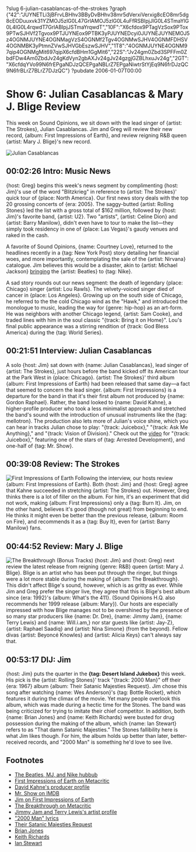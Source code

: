 ?slug 6-julian-casablancas-of-the-strokes
?graph {"42":"JUYNETLi3jBFrvLBHhv3BByDvBHhv38mr5dVerxiVerxig8cEO8mr5dg8cEODuuxvk31YZMOJ5zlG0L47GrlAMOJ5zlG0L4uFfRSBIpjJlG0L4STmaYlG0L4lG0L4rqwdT7GrlABIpjJSTmaYrqwdT","10F":"X6cfdox9PTagVzSox9PTox9PTwSJHVf2Tgvox9PTJUYNEox9PTBK3yPJUYNEDcyi0JUYNEJUYNEMOJ5z4OGNMJUYNE4OGNMagVzS4OGNMf2Tgv4OGNMwSJHV4OGNMFDHSV4OGNMBK3yPtmnZVwSJHVGbEszwSJHV","1T8":"4OGNMJUYNE4OGNM97qip4OGNMgMit697qipX6cfdBHm1GgMit6","22S":"Jv24gm0Zbd3SPFFm0ZbdFDw4Am0ZbdJv24gKdVyn2gbAXJv24gJv24gzgjGZBLhxuJv24g","2GT":"X6cfdqYVo99N6frEPgaNDJzQCEPgaNBLrZ7EPgaNiwtrStYjEq9N6frDJzQC9N6frBLrZ7BLrZ7DJzQC"}
?pubdate 2006-01-07T00:00

# Show 6: Julian Casablancas & Mary J. Blige Review
This week on Sound Opinions, we sit down with the lead singer of {artist: The Strokes}, Julian Casablancas. Jim and Greg will review their new record, {album: First Impressions of Earth}, and review reigning R&B queen {artist: Mary J. Blige}'s new record.

![Julian Casablancas](https://static.soundopinions.org/images/2006/juliancasablancas.jpg)

## 00:02:26 Intro: Music News
{host: Greg} begins this week's news segment by complimenting {host: Jim}'s use of the word "Blitzkrieg" in reference to {artist: The Strokes}' quick tour of {place: North America}. Our first news story deals with the top 20 grossing concerts of {era: 2005}. The saggy-butted {artist: Rolling Stones} led the list with a gross total of $162 million, followed by {host: Jim}'s favorite band, {artist: U2}. Two "artists", {artist: Celine Dion} and {artist: Barry Manilow}, didn't even have to tour to make the list—they simply took residency in one of {place: Las Vegas}'s gaudy venues and raked in the cash. 

A favorite of Sound Opinions, {name: Courtney Love}, returned to the headlines recently in a {tag: New York Post} story detailing her financial woes, and more importantly, contemplating the sale of the {artist: Nirvana} catalogue. Jim believes this would be a disaster, akin to {artist: Michael Jackson} [bringing](http://www.guardian.co.uk/thebeatles/story/0,11212,606544,00.html) the {artist: Beatles} to {tag: Nike}.

A sad story rounds out our news segment: the death of legendary {place: Chicago} singer {artist: Lou Rawls}. The velvety-voiced singer died of cancer in {place: Los Angeles}. Growing up on the south side of Chicago, he referred to the the cold Chicago wind as the "Hawk," and introduced the monologue to music, leading the way for {genre: hip-hop} as an art-form. He was neighbors with another Chicago legend, {artist: Sam Cooke}, and traded lines with him in the soul classic "{track: Bring it on Home}". Lou's final public appearance was a stirring rendition of {track: God Bless America} during the {tag: World Series}. 

## 00:21:51 Interview: Julian Casablancas
A solo {host: Jim} sat down with {name: Julian Casablancas}, lead singer of {artist: The Strokes}, just hours before the band kicked off its American tour at the Park West in {place: Chicago}. {artist: The Strokes}' third album {album: First Impressions of Earth} had been released that same day—a fact that seemed to concern the lead singer. {album: First Impressions} is a departure for the band in that it's their first album not produced by {name: Gordon Raphael}. Rather, the band looked to {name: David Kahne}, a higher-profile producer who took a less minimalist approach and stretched the band's sound with the introduction of unusual instruments like the {tag: mellotron}. The production also lets more of Julian's voice shine, which you can hear in tracks Julian chose to play: "{track: Juicebox}," "{track: Ask Me Anything}," and "{track: Vision of Division}."  Check out the [video](https://www.youtube.com/watch?v=GoltwBHXCx8&feature=kp) for "{track: Juicebox}," featuring one of the stars of {tag: Arrested Development}, and one-half of {tag: Mr. Show}.

## 00:39:08 Review: The Strokes
![First Impressions of Earth](https://static.soundopinions.org/assets/6/1T80.jpg)
Following the interview, our hosts review {album: First Impressions of Earth}. Both {host: Jim} and {host: Greg} agree that Kahne succeeded in stretching {artist: The Strokes} out. However, Greg thinks there is a lot of filler on the album. For him, it's an experiment that did not work, making {album: First Impressions} only a {tag: Burn It}. Jim, on the other hand, believes it's good (though not great) from beginning to end. He thinks it might even be better than the previous release, {album: Room on Fire}, and recommends it as a {tag: Buy It}, even for {artist: Barry Manilow} fans.

## 00:44:52 Review: Mary J. Blige
![The Breakthrough (Bonus Tracks)](https://static.soundopinions.org/assets/6/22S0.jpg)
{host: Jim} and {host: Greg} next review the latest release from reigning {genre: R&B} queen {artist: Mary J. Blige}. Blige is an artist who has been put through the ringer, but things were a lot more stable during the making of {album: The Breakthrough}. This didn't affect Blige's sound, however, which is as gritty as ever. While Jim and Greg prefer the singer live, they agree that this is Blige's best album since {era: 1992}'s {album: What's the 411}. (Sound Opinions H.Q. also recommends her 1999 release {album: Mary}). Our hosts are especially impressed with how Blige manages not to be overshined by the presence of so many star producers like {name: Dr. Dre}, {name: Jimmy Jam}, {name: Terry Lewis} and {name: Will.i.am,} nor star guests like {artist: Jay-Z}, {artist: Raphael Saadiq} and {artist: Nina Simone} (from the beyond). Fellow divas {artist: Beyoncé Knowles} and {artist: Alicia Keys} can't always say that.

## 00:53:17 DIJ: Jim
{host: Jim} puts the quarter in the **{tag: Desert Island Jukebox}** this week. His pick is the {artist: Rolling Stones}' track "{track: 2000 Man}" off their {era: 1967} album {album: Their Satanic Majesties Request}. Jim chose this song after watching {name: Wes Anderson}'s {tag: Bottle Rocket}, which features it during the climax of the movie. Yet many people overlook this album, which was made during a hectic time for the Stones. The band was being criticized for trying to imitate their chief competitor. In addition, both {name: Brian Jones} and {name: Keith Richards} were busted for drug possession during the making of the album, which {name: Ian Stewart} refers to as "That damn Satanic Majesties." The Stones fallibility here is what Jim likes though. For him, the album holds up better than later, better-received records, and "2000 Man" is something he'd love to see live.  

## Footnotes
- [The Beatles, MJ, and Nike hubbub](http://www.guardian.co.uk/thebeatles/story/0,11212,606544,00.html)
- [First Impressions of Earth on Metacritic](http://www.metacritic.com/music/artists/strokes/firstimpressionsofearth)
- [David Kahne's producer profile](http://www.m-audio.com/artists/en_us/DavidKahne.html)
- [Mr. Show on IMDB](http://www.imdb.com/title/tt0112084/)
- [Jim on First Impressions of Earth](http://www.jimdero.com/News2005/Stokesfeaturejan3.htm)
- [The Breakthrough on Metacritic](http://www.metacritic.com/music/artists/bligemaryj/breakthrough)
- [Jimmy Jam and Terry Lewis's artist profile](http://www.ascap.com/audioportraits/jimmyjam_terrylewis.html)
- ["2000 Man" lyrics](http://www.lyrics007.com/The%20Rolling%20Stones%20Lyrics/2000%20MAN%20Lyrics.html)
- [Their Satanic Majesties Request](http://www.allmusic.com/cg/amg.dll?p=amg&token=ADFEAEE47C19DC4FA87520D69D3D4DC7FA7FFB07D063FD831F29461BDFBA3C54DD5F26B904A595CCAEFC6AB679AFF962A7500CD0C0EE57ECBC1B&sql=10:7z7tk6sx9kr3)
- [Brian Jones](http://www.allmusic.com/cg/amg.dll?p=amg&token=ADFEAEE47C19DC4FA87520D69D3D4DC7FA7FFB07D063FD831F29461BDFBA3C54DD5F26B904A595CCAEFC6AB679AFF962A7500CD6C0EB51ECBC1B&sql=11:mkyvad5kv8w5~T1)
- [Keith Richards](http://www.allmusic.com/cg/amg.dll?p=amg&token=ADFEAEE47C19DC4FA87520D69D3D4DC7FA7FFB07D063FD831F29461BDFBA3C54DD5F26B904A595CCAEFC6AB679AFF962A7500CD5C0EE54ECBC1B&sql=11:9l5s8qcbbtc4)
- [Ian Stewart](http://www.allmusic.com/cg/amg.dll?p=amg&token=ADFEAEE47C19DC4FA87520D69D3D4DC7FA7FFB07D063FD831F29461BDFBA3C54DD5F26B904A595CCAEFC6AB679AFF962A7500BD2C0EB56ECBC1B&sql=11:cqn8b5t4bsqe)
